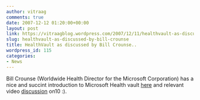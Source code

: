 ```yaml
---
author: vitraag
comments: true
date: 2007-12-12 01:20:00+00:00
layout: post
link: https://vitraagblog.wordpress.com/2007/12/11/healthvault-as-discussed-by-bill-crounse/
slug: healthvault-as-discussed-by-bill-crounse
title: HealthVault as discussed by Bill Crounse..
wordpress_id: 115
categories:
- News
---
```


Bill Crounse (Worldwide Health Director for the Microsoft Corporation) has a nice and succint introduction to Microsoft Health vault [here](http://blogs.msdn.com/healthblog/archive/2007/12/11/microsoft-healthvault-learn-more-here.aspx) and relevant video [discussion](http://on10.net/Blogs/laura/health-calls-with-dr-bill-crounse-healthvault/) on10 :).

